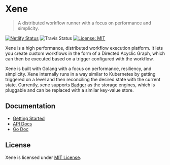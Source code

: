# Xene

> A distributed workflow runner with a focus on performance and simplicity.

[![Netlify Status](https://api.netlify.com/api/v1/badges/f3adc406-ad04-4059-ad21-6a54f4be6771/deploy-status)](https://app.netlify.com/sites/sad-thompson-bcaa9a/deploys) ![Travis Status](https://travis-ci.com/fristonio/xene.svg?token=xvk2YsyqhEExfPszH3rV&branch=master) [![License: MIT](https://img.shields.io/badge/License-MIT-yellow.svg)](https://opensource.org/licenses/MIT)


Xene is a high performance, distributed workflow execution platform. It lets you create custom workflows in the form of a Directed Acyclic Graph, which can then be executed based on a trigger configured with the workflow.

Xene is built with Golang with a focus on performance, resiliency, and simplicity. Xene internally runs in a way similar to Kubernetes by getting triggered on a level and then reconciling the desired state with the current state. Currently, xene supports [Badger](https://github.com/dgraph-io/badger) as the storage engines, which is pluggable and can be replaced with a similar key-value store.

## Documentation

- [Getting Started](/gettingstarted/)
- [API Docs](https://xene-api-docs.netlify.app/apidocs.html)
- [Go Doc](https://pkg.go.dev/github.com/fristonio/xene)

## License

Xene is licensed under [MIT License](https://github.com/fristonio/xene/blob/master/LICENSE.md).
